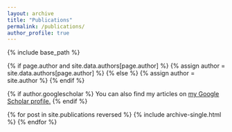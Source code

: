 ```yaml
---
layout: archive
title: "Publications"
permalink: /publications/
author_profile: true
---
```


{% include base_path %}

{% if page.author and site.data.authors[page.author] %}
  {% assign author = site.data.authors[page.author] %}
{% else %}
  {% assign author = site.author %}
{% endif %}

{% if author.googlescholar %}
  You can also find my articles on <u><a href="{{ author.googlescholar }}">my Google Scholar profile</a>.</u>
{% endif %}

{% for post in site.publications reversed %}
  {% include archive-single.html %}
{% endfor %}
